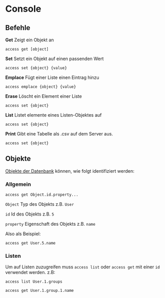 # Console

## Befehle

**Get** Zeigt ein Objekt an
```
access get [object]
```

**Set** Setzt ein Objekt auf einen passenden Wert
```
access set {object} {value}
```

**Emplace** Fügt einer Liste einen Eintrag hinzu
```
access emplace {object} {value}
```

**Erase** Löscht ein Element einer Liste
```
access set {object}
```

**List** Listet elemente eines Listen-Objektes auf
```
access set {object}
```
**Print** Gibt eine Tabelle als .csv auf dem Server aus.
```
access set {object}
```

## Objekte

[Objekte der Datenbank](./database.md) können, wie folgt identifiziert werden:

### Allgemein

```
access get Object.id.property...
```

`Object` Typ des Objekts z.B. `User`

`id` Id des Objekts z.B. `5`

`property` Eigenschaft des Objekts z.B. `name`

Also als Beispiel:

```
access get User.5.name
```

### Listen

Um auf Listen zuzugreifen muss `access list` oder `access get` mit einer `id` verwendet werden. z.B:

```
access list User.1.groups
```` 

```
access get User.1.group.1.name
```` 




